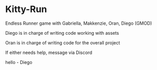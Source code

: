 # Kitty-Run
Endless Runner game with Gabriella, Makkenzie, Oran, Diego (GMOD)

Diego is in charge of writing code working with assets

Oran is in charge of writing code for the overall project

If either needs help, message via Discord

hello - Diego